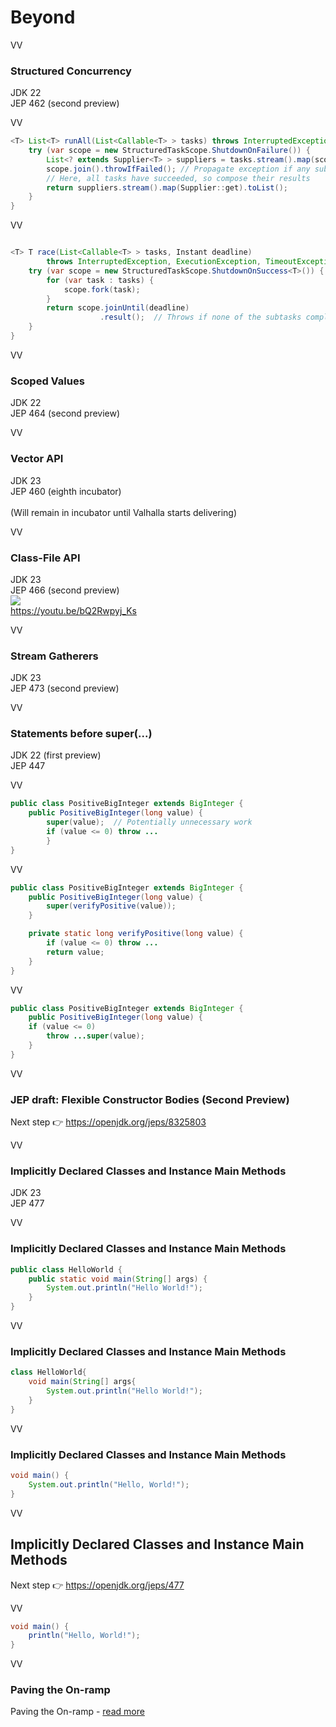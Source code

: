 # Beyond

VV

### Structured Concurrency

JDK 22  <br/>
JEP 462 (second preview)

VV


```java
<T> List<T> runAll(List<Callable<T> > tasks) throws InterruptedException, ExecutionException { 
	try (var scope = new StructuredTaskScope.ShutdownOnFailure()) {
		List<? extends Supplier<T> > suppliers = tasks.stream().map(scope::fork).toList();
		scope.join().throwIfFailed(); // Propagate exception if any subtask fails
		// Here, all tasks have succeeded, so compose their results
		return suppliers.stream().map(Supplier::get).toList();
	}
}
```

VV

```java

<T> T race(List<Callable<T> > tasks, Instant deadline) 
        throws InterruptedException, ExecutionException, TimeoutException {
    try (var scope = new StructuredTaskScope.ShutdownOnSuccess<T>()) {
        for (var task : tasks) {
            scope.fork(task);
        }
        return scope.joinUntil(deadline)
                    .result();  // Throws if none of the subtasks completed successfully
    }
}
```
VV

### Scoped Values

JDK 22  <br/>
JEP 464 (second preview)

VV

### Vector API

JDK 23 <br/>
JEP 460 (eighth incubator) <br/>
<br/>
(Will remain in incubator until Valhalla starts delivering)


VV

### Class-File API

JDK 23 <br/>
JEP 466 (second preview)
<br/>
![](images/class-file-api.jpg)
<br/>
https://youtu.be/bQ2Rwpyj_Ks

VV

### Stream Gatherers 

JDK 23 <br/>
JEP 473 (second preview)

VV


### Statements before super(...)

JDK 22 (first preview) <br/>
JEP 447

VV

```java
public class PositiveBigInteger extends BigInteger {
	public PositiveBigInteger(long value) {
		super(value);  // Potentially unnecessary work
		if (value <= 0) throw ...
		}
}
```

VV

```java
public class PositiveBigInteger extends BigInteger {
    public PositiveBigInteger(long value) {
        super(verifyPositive(value));
    }

    private static long verifyPositive(long value) {
        if (value <= 0) throw ...
        return value;
    }
}
```
VV


```java
public class PositiveBigInteger extends BigInteger {
	public PositiveBigInteger(long value) {
	if (value <= 0)
		throw ...super(value);
	}
}
```
VV

### JEP draft: Flexible Constructor Bodies (Second Preview)

Next step 👉 https://openjdk.org/jeps/8325803

VV

### Implicitly Declared Classes and Instance Main Methods 

JDK 23 <br/>
JEP 477

VV

### Implicitly Declared Classes and Instance Main Methods

```java
public class HelloWorld {
	public static void main(String[] args) {
		System.out.println("Hello World!");
	}
}
```

VV


### Implicitly Declared Classes and Instance Main Methods

```java
class HelloWorld{
	void main(String[] args{
		System.out.println("Hello World!");
	}
}
```

VV

### Implicitly Declared Classes and Instance Main Methods

```java
void main() {
    System.out.println("Hello, World!");
}
```

VV

## Implicitly Declared Classes and Instance Main Methods

Next step 👉 https://openjdk.org/jeps/477


VV

```java
void main() {
    println("Hello, World!");
}
```

VV

### Paving the On-ramp


Paving the On-ramp - [read more](https://openjdk.org/projects/amber/design-notes/on-ramp)
